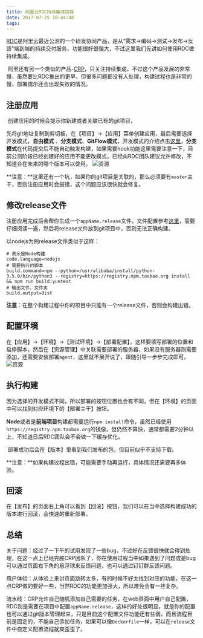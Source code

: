 ```yaml
---
title: 阿里云RDC持续集成初探
date: 2017-07-25 18:44:48
tags: 
---
```

[RDC](https://rdc.aliyun.com)是阿里云最近公测的一个研发协同产品，是从“需求->编码->测试->发布->反馈”端到端的持续交付服务，功能很好很强大，不过这里我们先讲如何使用RDC做持续集成。

​	阿里还有另一个类似的产品-[CRP](https://crp.aliyun.com)，只关注持续集成，不过这个产品发展的非常慢，虽然要比RDC推出的更早，但很多问题都没有人处理，构建过程也是非常的慢，部署偶尔还会出现失败的情况。

## 注册应用

​	创建应用的时候会提示你新建或者关联已有的git项目，

​	先将git地址复制到剪切板，在【项目】->【应用】菜单创建应用，最后需要选择开发模式，**自由模式** 、**分支模式**、**GitFlow模式**，开发模式的介绍点击[这里](https://help.aliyun.com/document_detail/54914.html?spm=5176.doc52241.6.557.gyCagZ)，**分支模式**在代码提交后不能自动触发构建，如果需要hook功能这里需要注意一下，目前公测阶段已经创建好的应用不能更改模式，已经向RDC团队建议允许修改，不知道会在未来的哪个版本可以使用。
   ![资源](/assets/images/rdc/1.png)

​	**注意：**这里还有一个坑，如果你的git项目是关联的，那么必须要有`master`主干，否则注册应用时会报错，这个问题应该很快就会修复。

## 修改release文件

​	注册应用完成后会帮你生成一个`appName.release`文件，文件配置参考[这里](https://help.aliyun.com/document_detail/52241.html#release-file)，需要仔细阅读一遍，然后将release文件放到git项目中，否则无法正确构建。

以nodejs为例release文件类似于这样：

```shell
# 表示是Node构建
code.language=nodejs
# 需要执行的脚本
build.command=npm --python=/usr/alibaba/install/python-3.5.0/bin/python3 --registry=https://registry.npm.taobao.org install && npm run build:yuntest
# 输出文件、文件夹
build.output=dist
```

​	**注意**：在整个构建过程中你的项目中只能有一个release文件，否则会构建出错。

## 配置环境

​	在【应用】->【环境】->【测试环境】->【部署配置】，这样要填写部署的位置和启停脚本，然后在【资源管理】中关联需要部署的服务器，如果没有服务器则需要添加，还需要安装部署`agent`，这里就不展开说了，跟随引导一步步完成即可。
	![资源](/assets/images/rdc/2.png)

## 执行构建

​	因为选择的开发模式不同，所以部署的按钮位置也会有不同，但在【环境】的页面中可以找到对应环境下的【部署主干】按钮。

​	**Node**或者是**前端项目**构建都需要运行`npm install`命令，虽然已经使用`https://registry.npm.taobao.org`的镜像，但仍然不算快，通常都需要2分钟以上，不知道日后RDC团队会不会做一下缓存优化。

​	部署成功后会在【版本】里看到我们发布的包，但目前似乎不支持下载。

​	**注意：**如果构建过程出错，可能需要手动再运行，具体情况还需要再多体验。

## 回滚

​	在【发布】的页面右上角可以看到【回滚】按钮，我们可以在当中选择构建成功的版本进行回滚，会快速的重新部署。

## 总结

​	关于问题：经过了一下午的试用发现了一些bug，不过好在反馈很快就会得到处理，在这一点上已经完胜CRP团队了，你在使用过程当中如果遇到了问题或是bug可以通过页面右下角的悬浮球来反馈问题，也可以通过钉钉群反馈问题。

​	用户体验：从体验上来讲页面跳转太多，有的时候不好太找到对应的功能，在这一点CRP做的要好一些，当然RDC的功能更加强大，所以难免会有一些复杂。

​	流水线：CRP允许自己随机添加自己需要的任务，在web界面中用户自己配置，RDC则是需要在项目中配置`appName.release`，这样的好处很明显，就是你的配置也可以通过git版本管理起来，只是目前这个配置文件功能还有些弱，而且流程目前是固定的，不能自己添加任务，如果可以像`Dockerfile`一样，可以在`release`文件中自定义配置流程就爽歪歪了。